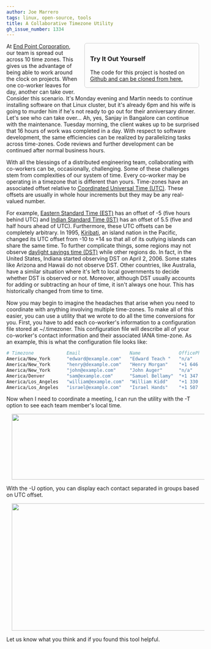 ```yaml
---
author: Joe Marrero
tags: linux, open-source, tools
title: A Collaborative Timezone Utility
gh_issue_number: 1334
---
```


<div style="float: right; width: 300px; padding: 0 0 1em 1em;">
  <div style="padding: 0.5em 1em 0em 1em; border: 1px solid #ccc; border-radius: 6px;">
    <h3>Try It Out Yourself</h3>
    <p>The code for this project is hosted on <a href="https://github.com/manvscode/timezoner">Github and can be cloned from here.</a></p>
  </div>
</div>

At [End Point Corporation](/), our team is spread out across 10 time zones. This gives us the advantage of being able to work around the clock on projects. When one co-worker leaves for day, another can take over. Consider this scenario. It's Monday evening and Martin needs to continue installing software on that Linux cluster, but it's already 6pm and his wife is going to murder him if he's not ready to go out for their anniversary dinner. Let's see who can take over... Ah, yes, Sanjay in Bangalore can continue with the maintenance. Tuesday morning, the client wakes up to be surprised that 16 hours of work was completed in a day. With respect to software development, the same efficiencies can be realized by parallelizing tasks across time-zones. Code reviews and further development can be continued after normal business hours.

With all the blessings of a distributed engineering team, collaborating with co-workers can be, occasionally, challenging. Some of these challenges stem from complexities of our system of time. Every co-worker may be operating in a timezone that is different than yours. Time-zones have an associated offset relative to [Coordinated Universal Time (UTC)](https://en.wikipedia.org/wiki/Coordinated_Universal_Time). These offsets are usually in whole hour increments but they may be any real-valued number.

For example, [Eastern Standard Time (EST)](https://en.wikipedia.org/wiki/Eastern_Time_Zone) has an offset of -5 (five hours behind UTC) and [Indian Standard Time (IST)](https://en.wikipedia.org/wiki/Indian_Standard_Time) has an offset of 5.5 (five and half hours ahead of UTC). Furthermore, these UTC offsets can be completely arbitrary. In 1995, [Kiribati](https://en.wikipedia.org/wiki/Kiribati), an island nation in the Pacific, changed its UTC offset from -10 to +14 so that all of its outlying islands can share the same time. To further complicate things, some regions may not observe [daylight savings time (DST)](https://en.wikipedia.org/wiki/Daylight_saving_time) while other regions do. In fact, in the United States, Indiana started observing DST on April 2, 2006. Some states like Arizona and Hawaii do not observe DST. Other countries, like Australia, have a similar situation where it's left to local governments to decide whether DST is observed or not. Moreover, although DST usually accounts for adding or subtracting an hour of time, it isn't always one hour. This has historically changed from time to time.

Now you may begin to imagine the headaches that arise when you need to coordinate with anything involving multiple time-zones. To make all of this easier, you can use a utility that we wrote to do all the time conversions for you. First, you have to add each co-worker's information to a configuration file stored at ~/.timezoner. This configuration file will describe all of your co-worker's contact information and their associated IANA time-zone. As an example, this is what the configuration file looks like:

```bash
# Timezone            Email                  Name              OfficePhone        MobilePhone
America/New_York      "edward@example.com"   "Edward Teach "   "n/a"              "+1 731 555 1234"
America/New_York      "henry@dexample.com"   "Henry Morgan"    "+1 646 555 5678"  "+1 954 555 5678"
America/New_York      "john@example.com"     "John Auger"      "n/a"              "+1 902 555 1234"
America/Denver        "sam@example.com"      "Samuel Bellamy"  "+1 347 535 1234"  "+1 994 555 5678"
America/Los_Angeles   "william@example.com"  "William Kidd"    "+1 330 555 5678"  "+1 305 555 1234"
America/Los_Angeles   "israel@example.com"   "Israel Hands"    "+1 507 555 1234"  "+1 208 555 5678"
```

Now when I need to coordinate a meeting, I can run the utility with the -T option to see each team member's local time.

<div class="separator" style="clear: both; text-align: center; margin-bottom: 1em;"><a href="/blog/2017/10/30/a-collaborative-timezone-utility/image-0-big.png" imageanchor="1" style="margin-left: 1em; margin-right: 1em;"><img border="0" data-original-height="320" data-original-width="1600" height="172" src="/blog/2017/10/30/a-collaborative-timezone-utility/image-0.png" width="846" /></a></div>

With the -U option, you can display each contact separated in groups based on UTC offset.

<div class="separator" style="clear: both; text-align: center; margin-bottom: 1em;"><a href="/blog/2017/10/30/a-collaborative-timezone-utility/image-1-big.png" imageanchor="1" style="margin-left: 1em; margin-right: 1em;"><img border="0" data-original-height="833" data-original-width="1600" height="333" src="/blog/2017/10/30/a-collaborative-timezone-utility/image-1.png" width="640" /></a></div>

Let us know what you think and if you found this tool helpful.
